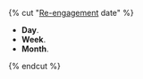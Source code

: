 {% cut "[Re-engagement](*re-engagement) date" %}

- **Day**.
- **Week**.
- **Month**. 

{% endcut %}
